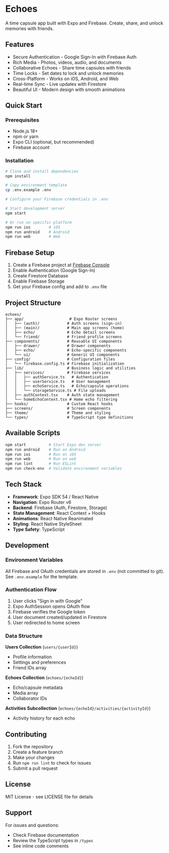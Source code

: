 # Echoes

A time capsule app built with Expo and Firebase. Create, share, and unlock memories with friends.

## Features

- Secure Authentication - Google Sign-In with Firebase Auth
- Rich Media - Photos, videos, audio, and documents
- Collaborative Echoes - Share time capsules with friends
- Time Locks - Set dates to lock and unlock memories
- Cross-Platform - Works on iOS, Android, and Web
- Real-time Sync - Live updates with Firestore
- Beautiful UI - Modern design with smooth animations

## Quick Start

### Prerequisites

- Node.js 18+ 
- npm or yarn
- Expo CLI (optional, but recommended)
- Firebase account

### Installation

```bash
# Clone and install dependencies
npm install

# Copy environment template
cp .env.example .env

# Configure your Firebase credentials in .env

# Start development server
npm start

# Or run on specific platform
npm run ios        # iOS
npm run android    # Android  
npm run web        # Web
```

## Firebase Setup

1. Create a Firebase project at [Firebase Console](https://console.firebase.google.com)
2. Enable Authentication (Google Sign-In)
3. Create Firestore Database
4. Enable Firebase Storage
5. Get your Firebase config and add to `.env` file

## Project Structure

```
echoes/
├── app/                    # Expo Router screens
│   ├── (auth)/            # Auth screens (sign-in)
│   ├── (main)/            # Main app screens (home)
│   ├── echo/              # Echo detail screens
│   └── friend/            # Friend profile screens
├── components/            # Reusable UI components
│   ├── drawer/            # Drawer components
│   ├── echo/              # Echo-specific components
│   └── ui/                # Generic UI components
├── config/                # Configuration files
│   └── firebase.config.ts # Firebase initialization
├── lib/                   # Business logic and utilities
│   ├── services/          # Firebase services
│   │   ├── authService.ts   # Authentication
│   │   ├── userService.ts   # User management
│   │   ├── echoService.ts   # Echo/capsule operations
│   │   └── storageService.ts # File uploads
│   ├── authContext.tsx    # Auth state management
│   └── homeEchoContext.tsx # Home echo filtering
├── hooks/                 # Custom React hooks
├── screens/               # Screen components
├── theme/                 # Theme and styling
└── types/                 # TypeScript type definitions
```

## Available Scripts

```bash
npm start          # Start Expo dev server
npm run android    # Run on Android
npm run ios        # Run on iOS
npm run web        # Run on web
npm run lint       # Run ESLint
npm run check-env  # Validate environment variables
```

## Tech Stack

- **Framework**: Expo SDK 54 / React Native
- **Navigation**: Expo Router v6
- **Backend**: Firebase (Auth, Firestore, Storage)
- **State Management**: React Context + Hooks
- **Animations**: React Native Reanimated
- **Styling**: React Native StyleSheet
- **Type Safety**: TypeScript

## Development

### Environment Variables

All Firebase and OAuth credentials are stored in `.env` (not committed to git). See `.env.example` for the template.

### Authentication Flow

1. User clicks "Sign in with Google"
2. Expo AuthSession opens OAuth flow
3. Firebase verifies the Google token
4. User document created/updated in Firestore
5. User redirected to home screen

### Data Structure

**Users Collection** (`users/{userId}`)
- Profile information
- Settings and preferences
- Friend IDs array

**Echoes Collection** (`echoes/{echoId}`)
- Echo/capsule metadata
- Media array
- Collaborator IDs

**Activities Subcollection** (`echoes/{echoId}/activities/{activityId}`)
- Activity history for each echo

## Contributing

1. Fork the repository
2. Create a feature branch
3. Make your changes
4. Run `npm run lint` to check for issues
5. Submit a pull request

## License

MIT License - see LICENSE file for details

## Support

For issues and questions:
- Check Firebase documentation
- Review the TypeScript types in `/types`
- See inline code comments
